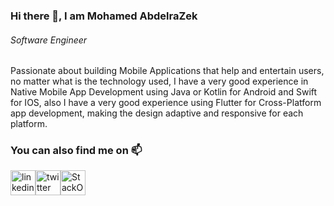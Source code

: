 ### Hi there 👋, I am Mohamed AbdelraZek
###### *Software Engineer*

Passionate about building Mobile Applications that help and entertain users, no matter what is the technology used, I have a very good experience in Native Mobile App Development using Java or Kotlin for Android and Swift for IOS, also I have a very good experience using Flutter for Cross-Platform app development, making the design adaptive and responsive for each platform.


### You can also find me on 📫 
[<img src='https://cdn.jsdelivr.net/npm/simple-icons@3.0.1/icons/linkedin.svg' alt='linkedin' height='40'>](https://www.linkedin.com/in/mohamedrabi3/)[<img src='https://cdn.jsdelivr.net/npm/simple-icons@3.0.1/icons/twitter.svg' alt='twitter' height='40'>](https://twitter.com/MabdelRaZe2)[<img src='https://upload.wikimedia.org/wikipedia/commons/thumb/e/ef/Stack_Overflow_icon.svg/768px-Stack_Overflow_icon.svg.png' alt='StackOverflow' height='40'>](https://stackoverflow.com/users/6076692/mohamed-abdelrazek)  

 
